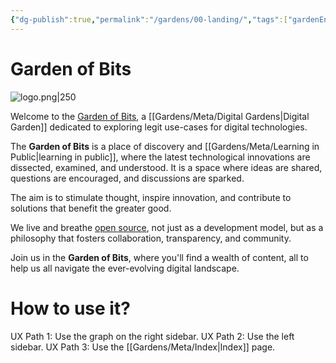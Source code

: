 ```yaml
---
{"dg-publish":true,"permalink":"/gardens/00-landing/","tags":["gardenEntry"]}
---
```


# Garden of Bits

![logo.png|250](/img/user/Gardens/assets/images/logo.png)

Welcome to the [Garden of Bits](https://gardenofbits.com/), a [[Gardens/Meta/Digital Gardens\|Digital Garden]] dedicated to exploring legit use-cases for digital technologies. 

The **Garden of Bits** is a place of discovery and [[Gardens/Meta/Learning in Public\|learning in public]], where the latest technological innovations are dissected, examined, and understood. It is a space where ideas are shared, questions are encouraged, and discussions are sparked. 

The aim is to stimulate thought, inspire innovation, and contribute to solutions that benefit the greater good. 

We live and breathe [open source](https://en.wikipedia.org/wiki/Open_source), not just as a development model, but as a philosophy that fosters collaboration, transparency, and community.

Join us in the **Garden of Bits**, where you'll find a wealth of content, all to help us all navigate the ever-evolving digital landscape.

# How to use it?

UX Path 1: Use the graph on the right sidebar.
UX Path 2: Use the left sidebar.
UX Path 3: Use the [[Gardens/Meta/Index\|Index]] page.


